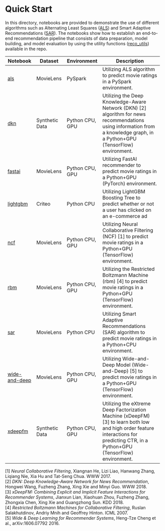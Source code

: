 # Quick Start

In this directory, notebooks are provided to demonstrate the use of different algorithms such as
 Alternating Least Squares ([ALS](https://spark.apache.org/docs/latest/api/python/_modules/pyspark/ml/recommendation.html#ALS)) and Smart Adaptive Recommendations ([SAR](https://github.com/Microsoft/Product-Recommendations/blob/master/doc/sar.md)). The notebooks show how to establish an end-to-end recommendation pipeline that consists of
data preparation, model building, and model evaluation by using the utility functions ([reco_utils](../../reco_utils))
 available in the repo.

| Notebook | Dataset | Environment | Description |
| --- | --- | --- | --- |
| [als](als_movielens.ipynb) | MovieLens | PySpark | Utilizing ALS algorithm to predict movie ratings in a PySpark environment.
| [dkn](dkn_synthetic.ipynb) | Synthetic Data | Python CPU, GPU | Utilizing the Deep Knowledge-Aware Network (DKN) [2] algorithm for news recommendations using information from a knowledge graph, in a Python+GPU (TensorFlow) environment.
| [fastai](fastai_movielens.ipynb) | MovieLens | Python CPU, GPU | Utilizing FastAI recommender to predict movie ratings in a Python+GPU (PyTorch) environment.
| [lightgbm](lightgbm_tinycriteo.ipynb) | Criteo | Python CPU | Utilizing LightGBM Boosting Tree to predict whether or not a user has clicked on an e-commerce ad |
| [ncf](ncf_movielens.ipynb) | MovieLens | Python CPU, GPU |  Utilizing Neural Collaborative Filtering (NCF) [1] to predict movie ratings in a Python+GPU (TensorFlow) environment.
| [rbm](rbm_movielens.ipynb)| MovieLens | Python CPU, GPU | Utilizing the Restricted Boltzmann Machine (rbm) [4] to predict movie ratings in a Python+GPU (TensorFlow) environment.<br>
| [sar](sar_movielens.ipynb) | MovieLens | Python CPU | Utilizing Smart Adaptive Recommendations (SAR) algorithm to predict movie ratings in a Python+CPU environment.
| [wide-and-deep](wide_deep_movielens.ipynb) | MovieLens | Python CPU, GPU |  Utilizing Wide-and-Deep Model (Wide-and-Deep) [5] to predict movie ratings in a Python+GPU (TensorFlow) environment.
| [xdeepfm](xdeepfm_synthetic.ipynb) | Synthetic Data | Python CPU, GPU |  Utilizing the eXtreme Deep Factorization Machine (xDeepFM) [3] to learn both low and high order feature interactions for predicting CTR, in a Python+GPU (TensorFlow) environment.

[1] _Neural Collaborative Filtering_, Xiangnan He, Lizi Liao, Hanwang Zhang, Liqiang Nie, Xia Hu and Tat-Seng Chua. WWW 2017.<br>
[2] _DKN: Deep Knowledge-Aware Network for News Recommendation_, Hongwei Wang, Fuzheng Zhang, Xing Xie and Minyi Guo. WWW 2018.<br>
[3] _xDeepFM: Combining Explicit and Implicit Feature Interactions for Recommender Systems_, Jianxun Lian, Xiaohuan Zhou, Fuzheng Zhang, Zhongxia Chen, Xing Xie and Guangzhong Sun. KDD 2018.<br>
[4] _Restricted Boltzmann Machines for Collaborative Filtering_, Ruslan Salakhutdinov, Andriy Mnih and Geoffrey Hinton. ICML 2007.<br>
[5] _Wide & Deep Learning for Recommender Systems_, Heng-Tze Cheng et al., arXiv:1606.07792 2016.
